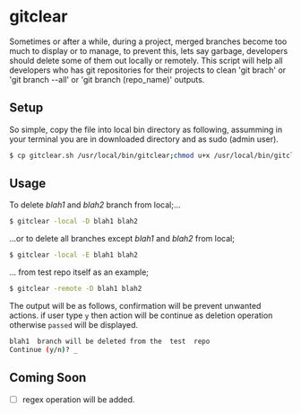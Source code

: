 gitclear
========

Sometimes or after a while, during a project, merged branches become too much to display or to manage, to prevent this, lets say garbage, developers should delete some of them out locally or remotely. This script will help all developers who has git repositories for their projects to clean 'git brach' or 'git branch --all' or 'git branch (repo_name)' outputs.

Setup
-----
So simple, copy the file into local bin directory as following, assumming in your terminal you are in downloaded directory and as sudo (admin user).

```bash
$ cp gitclear.sh /usr/local/bin/gitclear;chmod u+x /usr/local/bin/gitclear
```

Usage
-----
To delete <i>blah1</i> and <i>blah2</i> branch from local;...

```bash
$ gitclear -local -D blah1 blah2
```

...or to delete all branches except <i>blah1</i> and <i>blah2</i> from local;

```bash
$ gitclear -local -E blah1 blah2
```

... from test repo itself as an example;

```bash
$ gitclear -remote -D blah1 blah2
```

The output will be as follows, confirmation will be prevent unwanted actions. if user type <code>y</code> then action will be continue as deletion operation otherwise <code>passed</code> will be displayed.
```bash
blah1  branch will be deleted from the  test  repo
Continue (y/n)? _
```

Coming Soon
-----------
- [ ] regex operation will be added.
